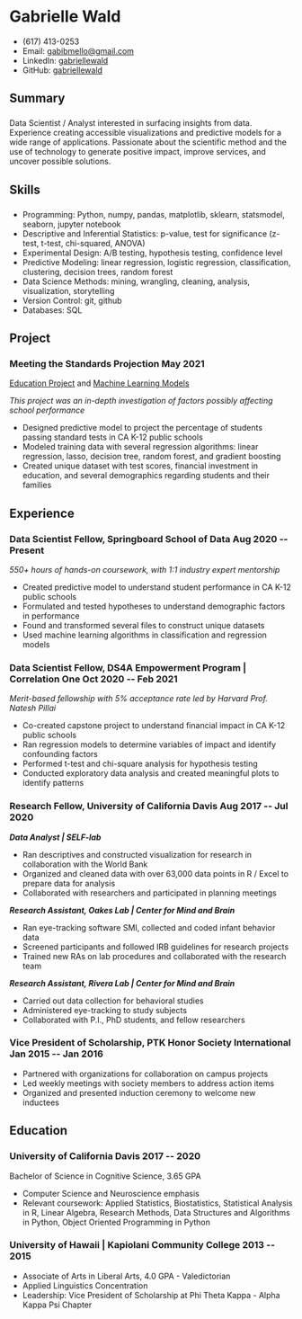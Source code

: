 <!-- The (first) h1 will be used as the <title> of the HTML page -->
# Gabrielle Wald

<!-- The unordered list immediately after the h1 will be formatted on a single
line. It is intended to be used for contact details -->
- (617) 413-0253
- Email: <gabibmello@gmail.com>
- LinkedIn: [gabriellewald](https://www.linkedin.com/in/gabriellewald/)
- GitHub: [gabriellewald](https://github.com/gabriellewald)

<!-- The paragraph after the h1 and ul and before the first h2 is optional. It
is intended to be used for a short summary. -->
## Summary

### <span></span>

Data Scientist / Analyst interested in surfacing insights from data. Experience creating accessible visualizations and predictive models for a wide range of applications. Passionate about the scientific method and the use of technology to generate positive impact, improve services, and uncover possible solutions.

## Skills

### <span></span>

- Programming: Python, numpy, pandas, matplotlib, sklearn, statsmodel, seaborn, jupyter notebook
- Descriptive and Inferential Statistics: p-value, test for significance (z-test, t-test, chi-squared, ANOVA)
- Experimental Design: A/B testing, hypothesis testing, confidence level
- Predictive Modeling: linear regression, logistic regression, classification, clustering, decision trees, random forest
- Data Science Methods: mining, wrangling, cleaning, analysis, visualization, storytelling
- Version Control: git, github
- Databases: SQL

## Project

### <span>Meeting the Standards Projection</span> <span>May 2021</span>

[Education Project](https://github.com/gabriellewald/education-project) and
[Machine Learning Models](https://github.com/gabriellewald/education-project/blob/main/Capstone1_pre_processing_training.ipynb)

*This project was an in-depth investigation of factors possibly affecting school performance*

- Designed predictive model to project the percentage of students passing standard tests in CA K-12 public schools
- Modeled training data with several regression algorithms: linear regression, lasso, decision tree, random forest, and gradient boosting
- Created unique dataset with test scores, financial investment in education, and several demographics regarding students and their families

## Experience

<!-- You have to wrap the "left" and "right" half of these headings in spans by
hand -->
### <span>Data Scientist Fellow, Springboard School of Data</span> <span>Aug 2020 -- Present</span>

*550+ hours of hands-on coursework, with 1:1 industry expert mentorship*

- Created predictive model to understand student performance in CA K-12 public schools
- Formulated and tested hypotheses to understand demographic factors in performance
- Found and transformed several files to construct unique datasets
- Used machine learning algorithms in classification and regression models

### <span>Data Scientist Fellow, DS4A Empowerment Program | Correlation One</span> <span>Oct 2020 -- Feb 2021</span>

*Merit-based fellowship with 5% acceptance rate led by Harvard Prof. Natesh Pillai*

- Co-created capstone project to understand financial impact in CA K-12 public schools
- Ran regression models to determine variables of impact and identify confounding factors
- Performed t-test and chi-square analysis for hypothesis testing
- Conducted exploratory data analysis and created meaningful plots to identify patterns

### <span>Research Fellow, University of California Davis</span> <span>Aug 2017 -- Jul 2020</span>
***Data Analyst | SELF-lab***

- Ran descriptives and constructed visualization for research in collaboration with the World Bank
- Organized and cleaned data with over 63,000 data points in R / Excel to prepare data for analysis
- Collaborated with researchers and participated in planning meetings

***Research Assistant, Oakes Lab | Center for Mind and Brain***

- Ran eye-tracking software SMI, collected and coded infant behavior data
- Screened participants and followed IRB guidelines for research projects
- Trained new RAs on lab procedures and collaborated with the research team

***Research Assistant, Rivera Lab | Center for Mind and Brain***

- Carried out data collection for behavioral studies
- Administered eye-tracking to study subjects 
- Collaborated with P.I., PhD students, and fellow researchers

### <span>Vice President of Scholarship, PTK Honor Society International</span> <span>Jan 2015 -- Jan 2016</span>

- Partnered with organizations for collaboration on campus projects
- Led weekly meetings with society members to address action items
- Organized and presented induction ceremony to welcome new inductees

## Education

### <span>University of California Davis</span> <span>2017 -- 2020</span>

Bachelor of Science in Cognitive Science, 3.65 GPA
- Computer Science and Neuroscience emphasis
- Relevant coursework: Applied Statistics, Biostatistics, Statistical Analysis in R, Linear Algebra, Research Methods, Data Structures and Algorithms in Python, Object Oriented Programming in Python

### <span>University of Hawaii | Kapiolani Community College</span> <span>2013 -- 2015</span>

- Associate of Arts in Liberal Arts, 4.0 GPA - Valedictorian
- Applied Linguistics Concentration
- Leadership: Vice President of Scholarship at Phi Theta Kappa - Alpha Kappa Psi Chapter
